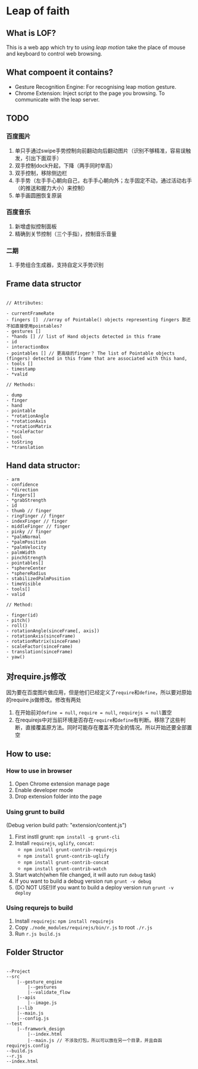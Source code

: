 # Leap of faith

## What is LOF?

This is a web app which try to using *leap motion* take the place of mouse and keyboard to control web browsing.

## What compoent it contains?

- Gesture Recognition Engine: For recognising leap motion gesture.
- Chrome Extension: Inject script to the page you browsing. To communicate with the leap server.

## TODO

### 百度图片

1. 单只手通过swipe手势控制向前翻动向后翻动图片（识别不够精准，容易误触发，引出下面双手）
2. 双手控制dock升起，下降（两手同时举高）
3. 双手控制，移除侧边栏
4. 手手势（左手手心朝向自己，右手手心朝向外；左手固定不动，通过活动右手（的推送和握力大小）来控制）
5. 单手画圆圈恢复原装


### 百度音乐

1. 新增虚拟控制面板
2. 精确到关节控制（三个手指），控制音乐音量

### 二期

1. 手势组合生成器，支持自定义手势识别


## Frame data structor

```

// Attributes:

- currentFrameRate
- fingers []  //array of Pointable() objects representing fingers 那还不如直接使用pointables?
- gestures []
- *hands [] // list of Hand objects detected in this frame
- id
- interactionBox
- pointables [] // 更高级的finger？ The list of Pointable objects (fingers) detected in this frame that are associated with this hand,
- tools []
- timestamp
- *valid

// Methods:

- dump
- finger
- hand
- pointable
- *rotationAngle
- *rotationAxis
- *rotationMatrix
- *scaleFactor
- tool
- toString
- *translation

```

## Hand data structor:

```
- arm
- confidence
- *direction
- fingers[]
- *grabStrength
- id
- thumb // finger
- ringFinger // finger
- indexFinger // finger
- middleFinger // finger
- pinky // finger
- *palmNormal
- *palmPosition
- *palmVelocity
- palmWidth
- pinchStrength
- pointables[]
- *sphereCenter
- *sphereRadius
- stabilizedPalmPosition
- timeVisible
- tools[]
- valid

// Method:

- finger(id)
- pitch()
- roll()
- rotationAngle(sinceFrame[, axis])
- rotationAxis(sinceFrame)
- rotationMatrix(sinceFrame)
- scaleFactor(sinceFrame)
- translation(sinceFrame)
- yaw()

```


## 对require.js修改

因为要在百度图片做应用，但是他们已经定义了`require`和`define`，所以要对原始的require.js做修改。修改有两处

1. 在开始前对`define = null`, `require = null`, `requirejs = null`置空
2. 在requirejs中对当前环境是否存在`require`和`define`有判断。移除了这些判断，直接覆盖原方法。同时可能存在覆盖不完全的情况。所以开始还要全部置空



## How to use:

### How to use in browser

1. Open Chrome extension manage page
2. Enable developer mode
3. Drop extension folder into the page  

### Using grunt to build

(Debug verion build path: "extension/content.js")

1. First instll grunt: `npm install -g grunt-cli`
2. Install `requirejs`, `uglify`, `concat`: 
    - `npm install grunt-contrib-requirejs`
    - `npm install grunt-contrib-uglify`
    - `npm install grunt-contrib-concat`
    - `npm install grunt-contrib-watch`
3. Start watch(when file changed, it will auto run `debug` task)
4. If you want to build a debug version run `grunt -v debug`
5. (DO NOT USE!)If you want to build a deploy version run `grunt -v  deploy`

### Using requrejs to build

1. Install `requirejs`: `npm install requirejs`
2. Copy `./node_modules/requirejs/bin/r.js` to root `./r.js`
3. Run `r.js build.js`




## Folder Structor

```

--Project
--src
    |--gesture_engine
        |--gestures
        |--validate_flow
    |--apis
        |--image.js
    |--lib
    |--main.js
    |--config.js
--test
    |--framwork_design
        |--index.html
        |--main.js // 不涉及打包，所以可以放在另一个目录，并且自函requirejs.config
--build.js
--r.js
--index.html

```


